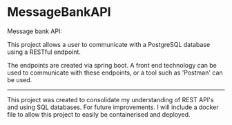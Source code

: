# MessageBankAPI
Message bank API:

This project allows a user to communicate with a PostgreSQL database using a RESTful endpoint. 

The endpoints are created via spring boot. A front end technology can be used to communicate with these endpoints, or a tool such as 'Postman' can be used.

----------

This project was created to consolidate my understanding of REST API's and using SQL databases. For future improvements. I will include a docker file to allow this project to easily be containerised and deployed.  
